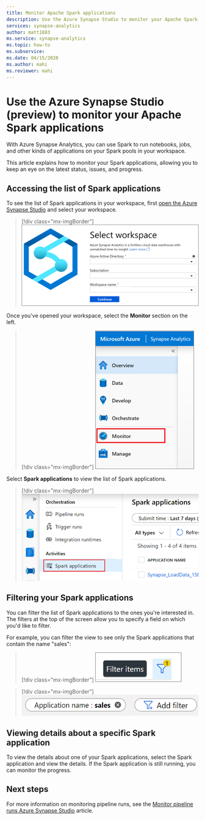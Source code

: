 ```yaml
---
title: Monitor Apache Spark applications
description: Use the Azure Synapse Studio to monitor your Apache Spark applications.
services: synapse-analytics 
author: matt1883
ms.service: synapse-analytics
ms.topic: how-to
ms.subservice:
ms.date: 04/15/2020
ms.author: mahi
ms.reviewer: mahi
---
```


# Use the Azure Synapse Studio (preview) to monitor your Apache Spark applications

With Azure Synapse Analytics, you can use Spark to run notebooks, jobs, and other kinds of applications on your Spark pools in your workspace.

This article explains how to monitor your Spark applications, allowing you to keep an eye on the latest status, issues, and progress.

## Accessing the list of Spark applications

To see the list of Spark applications in your workspace, first [open the Azure Synapse Studio](https://web.azuresynapse.net/) and select your workspace.

  > [!div class="mx-imgBorder"]
  > ![Log in to workspace](./media/common/login-workspace.png)

Once you've opened your workspace, select the **Monitor** section on the left.

  > [!div class="mx-imgBorder"]
  > ![Select Monitor hub](./media/common/left-nav.png)

Select **Spark applications** to view the list of Spark applications.

  > [!div class="mx-imgBorder"]
  > ![Select Spark applications](./media/how-to-monitor-spark-applications/monitor-hub-nav-sparkapplications.png)

## Filtering your Spark applications

You can filter the list of Spark applications to the ones you're interested in. The filters at the top of the screen allow you to specify a field on which you'd like to filter.

For example, you can filter the view to see only the Spark applications that contain the name "sales":

  > [!div class="mx-imgBorder"]
  > ![Filter button](./media/common/filter-button.png)

  > [!div class="mx-imgBorder"]
  > ![Sample filter](./media/how-to-monitor-spark-applications/filter-example.png)

## Viewing details about a specific Spark application

To view the details about one of your Spark applications, select the Spark application and view the details. If the Spark application is still running, you can monitor the progress.

## Next steps

For more information on monitoring pipeline runs, see the [Monitor pipeline runs Azure Synapse Studio](how-to-monitor-pipeline-runs.md) article.  
